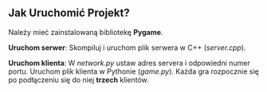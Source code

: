 ## Jak Uruchomić Projekt?

Należy mieć zainstalowaną bibliotekę 	**Pygame**. 

**Uruchom serwer**: Skompiluj i uruchom plik serwera w C++ (*server.cpp*). 

**Uruchom klienta**: W *network.py* ustaw adres servera i odpowiedni numer portu. Uruchom plik klienta w 
Pythonie (*game.py*). Każda gra rozpocznie się po podłączeniu się do niej **trzech** klientów. 
